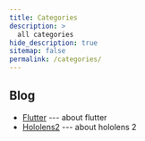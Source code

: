 ```yaml
---
title: Categories
description: >
  all categories
hide_description: true
sitemap: false
permalink: /categories/
---
```


## Blog

* [Flutter] --- about flutter
* [Hololens2] --- about hololens 2

[flutter]: /_featured_categories/flutter.md
[Hololens2]: /_featured_categories/hololens2.md